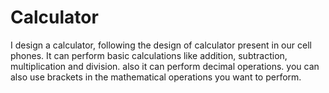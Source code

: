 # Calculator

I design a calculator, following the design of calculator present in our cell phones. It can perform basic calculations like addition, subtraction, multiplication and division. also it can perform decimal operations. you can also use brackets in the mathematical operations you want to perform.
